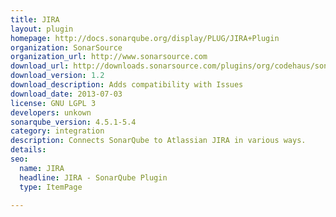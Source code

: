 ```yaml
---
title: JIRA
layout: plugin
homepage: http://docs.sonarqube.org/display/PLUG/JIRA+Plugin
organization: SonarSource
organization_url: http://www.sonarsource.com
download_url: http://downloads.sonarsource.com/plugins/org/codehaus/sonar-plugins/sonar-jira-plugin/1.2/sonar-jira-plugin-1.2.jar
download_version: 1.2
download_description: Adds compatibility with Issues
download_date: 2013-07-03
license: GNU LGPL 3
developers: unkown
sonarqube_version: 4.5.1-5.4
category: integration
description: Connects SonarQube to Atlassian JIRA in various ways.
details: 
seo: 
  name: JIRA
  headline: JIRA - SonarQube Plugin
  type: ItemPage

---
```

